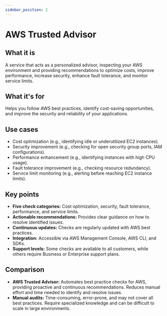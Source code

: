 ```yaml
---
sidebar_position: 2
---
```


# AWS Trusted Advisor

## What it is
A service that acts as a personalized advisor, inspecting your AWS environment and providing recommendations to optimize costs, improve performance, increase security, enhance fault tolerance, and monitor service limits.

## What it's for
Helps you follow AWS best practices, identify cost-saving opportunities, and improve the security and reliability of your applications.

## Use cases
- Cost optimization (e.g., identifying idle or underutilized EC2 instances).
- Security improvement (e.g., checking for open security group ports, IAM configurations).
- Performance enhancement (e.g., identifying instances with high CPU usage).
- Fault tolerance improvement (e.g., checking resource redundancy).
- Service limit monitoring (e.g., alerting before reaching EC2 instance limits).

## Key points
- **Five check categories:** Cost optimization, security, fault tolerance, performance, and service limits.
- **Actionable recommendations:** Provides clear guidance on how to resolve identified issues.
- **Continuous updates:** Checks are regularly updated with AWS best practices.
- **Integration:** Accessible via AWS Management Console, AWS CLI, and SDKs.
- **Support levels:** Some checks are available to all customers, while others require Business or Enterprise support plans.

## Comparison
- **AWS Trusted Advisor:** Automates best practice checks for AWS, providing proactive and continuous recommendations. Reduces manual effort and time needed to identify and resolve issues.
- **Manual audits:** Time-consuming, error-prone, and may not cover all best practices. Require specialized knowledge and can be difficult to scale in large environments. 